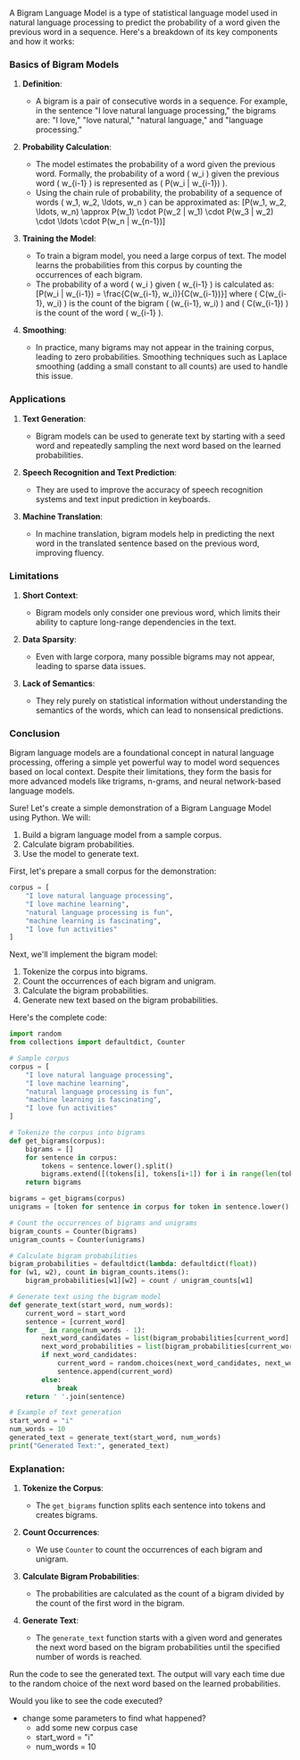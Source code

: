 A Bigram Language Model is a type of statistical language model used in natural language processing to predict the probability of a word given the previous word in a sequence. Here's a breakdown of its key components and how it works:

### Basics of Bigram Models

1. **Definition**:
   - A bigram is a pair of consecutive words in a sequence. For example, in the sentence "I love natural language processing," the bigrams are: "I love," "love natural," "natural language," and "language processing."

2. **Probability Calculation**:
   - The model estimates the probability of a word given the previous word. Formally, the probability of a word \( w_i \) given the previous word \( w_{i-1} \) is represented as \( P(w_i | w_{i-1}) \).
   - Using the chain rule of probability, the probability of a sequence of words \( w_1, w_2, \ldots, w_n \) can be approximated as:
     \[P(w_1, w_2, \ldots, w_n) \approx P(w_1) \cdot P(w_2 | w_1) \cdot P(w_3 | w_2) \cdot \ldots \cdot P(w_n | w_{n-1})\]

3. **Training the Model**:
   - To train a bigram model, you need a large corpus of text. The model learns the probabilities from this corpus by counting the occurrences of each bigram.
   - The probability of a word \( w_i \) given \( w_{i-1} \) is calculated as:
     \[P(w_i | w_{i-1}) = \frac{C(w_{i-1}, w_i)}{C(w_{i-1})}\]
     where \( C(w_{i-1}, w_i) \) is the count of the bigram \( (w_{i-1}, w_i) \) and \( C(w_{i-1}) \) is the count of the word \( w_{i-1} \).

4. **Smoothing**:
   - In practice, many bigrams may not appear in the training corpus, leading to zero probabilities. Smoothing techniques such as Laplace smoothing (adding a small constant to all counts) are used to handle this issue.

### Applications

1. **Text Generation**:
   - Bigram models can be used to generate text by starting with a seed word and repeatedly sampling the next word based on the learned probabilities.

2. **Speech Recognition and Text Prediction**:
   - They are used to improve the accuracy of speech recognition systems and text input prediction in keyboards.

3. **Machine Translation**:
   - In machine translation, bigram models help in predicting the next word in the translated sentence based on the previous word, improving fluency.

### Limitations

1. **Short Context**:
   - Bigram models only consider one previous word, which limits their ability to capture long-range dependencies in the text.

2. **Data Sparsity**:
   - Even with large corpora, many possible bigrams may not appear, leading to sparse data issues.

3. **Lack of Semantics**:
   - They rely purely on statistical information without understanding the semantics of the words, which can lead to nonsensical predictions.

### Conclusion

Bigram language models are a foundational concept in natural language processing, offering a simple yet powerful way to model word sequences based on local context. Despite their limitations, they form the basis for more advanced models like trigrams, n-grams, and neural network-based language models.


Sure! Let's create a simple demonstration of a Bigram Language Model using Python. We will:

1. Build a bigram language model from a sample corpus.
2. Calculate bigram probabilities.
3. Use the model to generate text.

First, let's prepare a small corpus for the demonstration:

```python
corpus = [
    "I love natural language processing",
    "I love machine learning",
    "natural language processing is fun",
    "machine learning is fascinating",
    "I love fun activities"
]
```

Next, we'll implement the bigram model:

1. Tokenize the corpus into bigrams.
2. Count the occurrences of each bigram and unigram.
3. Calculate the bigram probabilities.
4. Generate new text based on the bigram probabilities.

Here's the complete code:

```python
import random
from collections import defaultdict, Counter

# Sample corpus
corpus = [
    "I love natural language processing",
    "I love machine learning",
    "natural language processing is fun",
    "machine learning is fascinating",
    "I love fun activities"
]

# Tokenize the corpus into bigrams
def get_bigrams(corpus):
    bigrams = []
    for sentence in corpus:
        tokens = sentence.lower().split()
        bigrams.extend([(tokens[i], tokens[i+1]) for i in range(len(tokens)-1)])
    return bigrams

bigrams = get_bigrams(corpus)
unigrams = [token for sentence in corpus for token in sentence.lower().split()]

# Count the occurrences of bigrams and unigrams
bigram_counts = Counter(bigrams)
unigram_counts = Counter(unigrams)

# Calculate bigram probabilities
bigram_probabilities = defaultdict(lambda: defaultdict(float))
for (w1, w2), count in bigram_counts.items():
    bigram_probabilities[w1][w2] = count / unigram_counts[w1]

# Generate text using the bigram model
def generate_text(start_word, num_words):
    current_word = start_word
    sentence = [current_word]
    for _ in range(num_words - 1):
        next_word_candidates = list(bigram_probabilities[current_word].keys())
        next_word_probabilities = list(bigram_probabilities[current_word].values())
        if next_word_candidates:
            current_word = random.choices(next_word_candidates, next_word_probabilities)[0]
            sentence.append(current_word)
        else:
            break
    return ' '.join(sentence)

# Example of text generation
start_word = "i"
num_words = 10
generated_text = generate_text(start_word, num_words)
print("Generated Text:", generated_text)
```

### Explanation:

1. **Tokenize the Corpus**:
   - The `get_bigrams` function splits each sentence into tokens and creates bigrams.

2. **Count Occurrences**:
   - We use `Counter` to count the occurrences of each bigram and unigram.

3. **Calculate Bigram Probabilities**:
   - The probabilities are calculated as the count of a bigram divided by the count of the first word in the bigram.

4. **Generate Text**:
   - The `generate_text` function starts with a given word and generates the next word based on the bigram probabilities until the specified number of words is reached.

Run the code to see the generated text. The output will vary each time due to the random choice of the next word based on the learned probabilities.

Would you like to see the code executed?
- change some parameters to find what happened?
   - add some new corpus case
   - start_word = "i"
   - num_words = 10
   